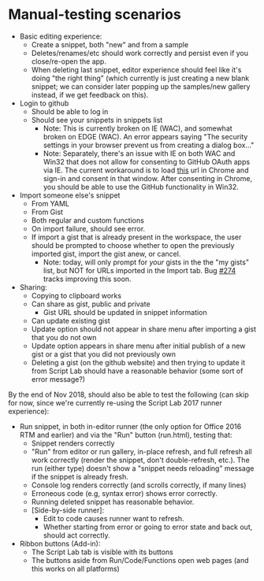 # Manual-testing scenarios

- Basic editing experience:
  - Create a snippet, both "new" and from a sample
  - Deletes/renames/etc should work correctly and persist even if you close/re-open the app.
  - When deleting last snippet, editor experience should feel like it's doing "the right thing" (which currently is just creating a new blank snippet; we can consider later popping up the samples/new gallery instead, if we get feedback on this).
- Login to github
  - Should be able to log in
  - Should see your snippets in snippets list
    - Note: This is currently broken on IE (WAC), and somewhat broken on EDGE (WAC). An error appears saying "The security settings in your browser prevent us from creating a dialog box..."
    - Note: Separately, there's an issue with IE on both WAC and Win32 that does not allow for consenting to GitHub OAuth apps via IE. The current workaround is to load [this](https://script-lab-react-beta.azurewebsites.net/) url in Chrome and sign-in and consent in that window. After consenting in Chrome, you should be able to use the GitHub functionality in Win32.
- Import someone else's snippet
  - From YAML
  - From Gist
  - Both regular and custom functions
  - On import failure, should see error.
  - If import a gist that is already present in the workspace, the user should be prompted to choose whether to open the previously imported gist, import the gist anew, or cancel.
    - Note: today, will only prompt for _your_ gists in the the "my gists" list, but NOT for URLs imported in the Import tab. Bug [#274](https://github.com/OfficeDev/script-lab-react/issues/274) tracks improving this soon.
- Sharing:
  - Copying to clipboard works
  - Can share as gist, public and private
    - Gist URL should be updated in snippet information
  - Can update existing gist
  - Update option should not appear in share menu after importing a gist that you do not own
  - Update option appears in share menu after initial publish of a new gist or a gist that you did not previously own
  - Deleting a gist (on the github website) and then trying to update it from Script Lab should have a reasonable behavior (some sort of error message?)

By the end of Nov 2018, should also be able to test the following (can skip for now, since we're currently re-using the Script Lab 2017 runner experience):

- Run snippet, in both in-editor runner (the only option for Office 2016 RTM and earlier) and via the "Run" button (run.html), testing that:
  - Snippet renders correctly
  - "Run" from editor or run gallery, in-place refresh, and full refresh all work correctly (render the snippet, don't double-refresh, etc.). The run (either type) doesn't show a "snippet needs reloading" message if the snippet is already fresh.
  - Console log renders correctly (and scrolls correctly, if many lines)
  - Erroneous code (e.g, syntax error) shows error correctly.
  - Running deleted snippet has reasonable behavior.
  - [Side-by-side runner]:
    - Edit to code causes runner want to refresh.
    - Whether starting from error or going to error state and back out, should act correctly.
- Ribbon buttons (Add-in):
  - The Script Lab tab is visible with its buttons
  - The buttons aside from Run/Code/Functions open web pages (and this works on all platforms)
